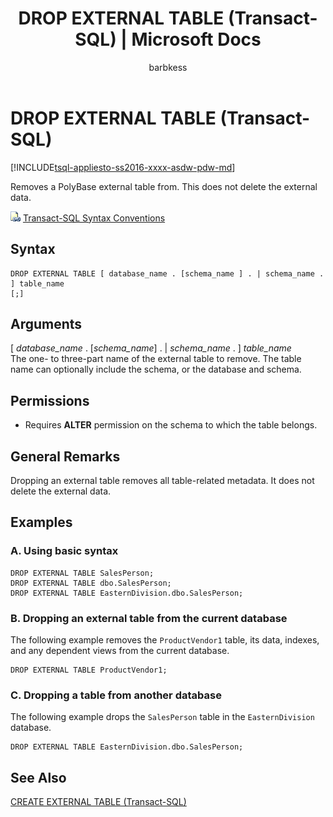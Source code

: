 ﻿---
title: "DROP EXTERNAL TABLE (Transact-SQL) | Microsoft Docs"
ms.custom: ""
ms.date: "03/03/2017"
ms.prod: "sql-non-specified"
ms.prod_service: "sql-data-warehouse, pdw, sql-database"
ms.service: ""
ms.component: "t-sql|statements"
ms.reviewer: ""
ms.suite: "sql"
ms.technology: 
  - "database-engine"
ms.tgt_pltfrm: ""
ms.topic: "language-reference"
dev_langs: 
  - "TSQL"
ms.assetid: 02a6a236-0756-4570-abfa-6f677a7df042
caps.latest.revision: 12
author: "barbkess"
ms.author: "barbkess"
manager: "craigg"
ms.workload: "Inactive"
monikerRange: ">= aps-pdw-2016 || = azure-sqldw-latest || >= sql-server-2016 || = sqlallproducts-allversions"
---
# DROP EXTERNAL TABLE (Transact-SQL)
[!INCLUDE[tsql-appliesto-ss2016-xxxx-asdw-pdw-md](../../includes/tsql-appliesto-ss2016-xxxx-asdw-pdw-md.md)]

  Removes a PolyBase external table from. This does not delete the external data.  
  
 ![Topic link icon](../../database-engine/configure-windows/media/topic-link.gif "Topic link icon") [Transact-SQL Syntax Conventions](../../t-sql/language-elements/transact-sql-syntax-conventions-transact-sql.md)  
  
## Syntax  
  
```  
DROP EXTERNAL TABLE [ database_name . [schema_name ] . | schema_name . ] table_name   
[;]  
```  
  

## Arguments  
 [ *database_name* . [*schema_name*] . | *schema_name* . ] *table_name*  
 The one- to three-part name of the external table to remove. The table name can optionally include the schema, or the database and schema.  
  
## Permissions  
  
-   Requires **ALTER** permission on the schema to which the table belongs.  
  
## General Remarks  
 Dropping an external table removes all table-related metadata. It does not delete the external data.  
  
## Examples  
  
### A. Using basic syntax  
  
```  
DROP EXTERNAL TABLE SalesPerson;  
DROP EXTERNAL TABLE dbo.SalesPerson;  
DROP EXTERNAL TABLE EasternDivision.dbo.SalesPerson;  
```  
  
### B. Dropping an external table from the current database  
 The following example removes the `ProductVendor1` table, its data, indexes, and any dependent views from the current database.  
  
```  
DROP EXTERNAL TABLE ProductVendor1;  
```  
  
### C. Dropping a table from another database  
 The following example drops the `SalesPerson` table in the `EasternDivision` database.  
  
```  
DROP EXTERNAL TABLE EasternDivision.dbo.SalesPerson;  
```  
  
## See Also  
 [CREATE EXTERNAL TABLE &#40;Transact-SQL&#41;](../../t-sql/statements/create-external-table-transact-sql.md)  
  
  

